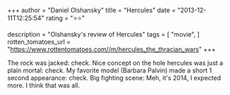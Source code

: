 +++
author = "Daniel Olshansky"
title = "Hercules"
date = "2013-12-11T12:25:54"
rating = "⭐⭐"

description = "Olshansky's review of Hercules"
tags = [
    "movie",
]
rotten_tomatoes_url = "https://www.rottentomatoes.com//m/hercules_the_thracian_wars"
+++

The rock was jacked: check. Nice concept on the hole hercules was just a plain mortal: check. My favorite model (Barbara Palvin) made a short 1 second appearance: check. Big fighting scene: Meh, it's 2014, I expected more. I think that was all.
